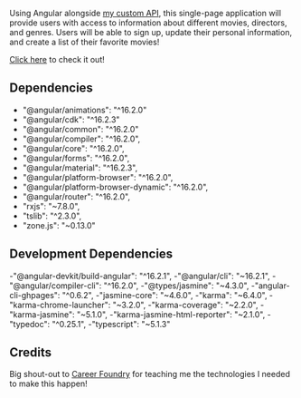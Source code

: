
Using Angular alongside [my custom API](https://github.com/MajestysFiend/myFlix-API), this 
single-page application will provide users with access to information about different movies, 
directors, and genres. Users will be able to sign up, update their personal information, and 
create a list of their favorite movies!

[Click here](https://myflixreactapp.netlify.app/) to check it out!

## Dependencies
- "@angular/animations": "^16.2.0"
- "@angular/cdk": "^16.2.3"
- "@angular/common": "^16.2.0"
- "@angular/compiler": "^16.2.0",
- "@angular/core": "^16.2.0",
- "@angular/forms": "^16.2.0",
- "@angular/material": "^16.2.3",
- "@angular/platform-browser": "^16.2.0",
- "@angular/platform-browser-dynamic": "^16.2.0",
- "@angular/router": "^16.2.0",
- "rxjs": "~7.8.0",
- "tslib": "^2.3.0",
- "zone.js": "~0.13.0"

## Development Dependencies

-"@angular-devkit/build-angular": "^16.2.1",
-"@angular/cli": "~16.2.1",
-"@angular/compiler-cli": "^16.2.0",
-"@types/jasmine": "~4.3.0",
-"angular-cli-ghpages": "^0.6.2",
-"jasmine-core": "~4.6.0",
-"karma": "~6.4.0",
-"karma-chrome-launcher": "~3.2.0",
-"karma-coverage": "~2.2.0",
-"karma-jasmine": "~5.1.0",
-"karma-jasmine-html-reporter": "~2.1.0",
-"typedoc": "^0.25.1",
-"typescript": "~5.1.3"

## Credits

Big shout-out to [Career Foundry](https://careerfoundry.com/) for teaching me the technologies I needed to make this happen!
